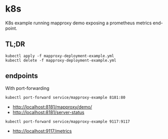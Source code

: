 # k8s

K8s example running mapproxy demo exposing a prometheus metrics end-point.

## TL;DR

```kubectl
kubectl apply -f mapproxy-deployment-example.yml
kubectl delete -f mapproxy-deployment-example.yml
```

## endpoints

With port-forwarding

```kubectl
kubectl port-forward service/mapproxy-example 8181:80
```

- <http://localhost:8181/mapproxy/demo/>
- <http://localhost:8181/server-status>

```kubectl
kubectl port-forward service/mapproxy-example 9117:9117
```

- <http://localhost:9117/metrics>
